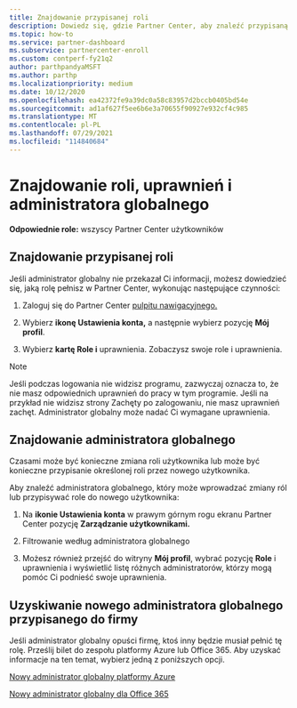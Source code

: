 ```yaml
---
title: Znajdowanie przypisanej roli
description: Dowiedz się, gdzie Partner Center, aby znaleźć przypisaną ci rolę, swoje uprawnienia i administratora globalnego.
ms.topic: how-to
ms.service: partner-dashboard
ms.subservice: partnercenter-enroll
ms.custom: contperf-fy21q2
author: parthpandyaMSFT
ms.author: parthp
ms.localizationpriority: medium
ms.date: 10/12/2020
ms.openlocfilehash: ea42372fe9a39dc0a58c83957d2bccb0405bd54e
ms.sourcegitcommit: ad1af627f5ee6b6e3a70655f90927e932cf4c985
ms.translationtype: MT
ms.contentlocale: pl-PL
ms.lasthandoff: 07/29/2021
ms.locfileid: "114840684"
---
```

# <a name="find-your-role-your-permissions-and-your-global-admin"></a>Znajdowanie roli, uprawnień i administratora globalnego


**Odpowiednie role:** wszyscy Partner Center użytkowników

## <a name="find-the-role-youve-been-assigned"></a>Znajdowanie przypisanej roli

Jeśli administrator globalny nie przekazał Ci informacji, możesz dowiedzieć się, jaką rolę pełnisz w Partner Center, wykonując następujące czynności:

1. Zaloguj się do Partner Center [pulpitu nawigacyjnego.](https://partner.microsoft.com/dashboard/home)

1. Wybierz **ikonę Ustawienia konta,** a następnie wybierz pozycję **Mój profil**.
 
1. Wybierz **kartę Role i** uprawnienia. Zobaczysz swoje role i uprawnienia.
 
>[!Note]
>Jeśli podczas logowania nie widzisz programu, zazwyczaj oznacza to, że nie masz odpowiednich uprawnień do pracy w tym programie. Jeśli na przykład nie widzisz strony Zachęty po zalogowaniu, nie masz uprawnień zachęt. Administrator globalny może nadać Ci wymagane uprawnienia.

## <a name="find-your-global-admin"></a>Znajdowanie administratora globalnego

Czasami może być konieczne zmiana roli użytkownika lub może być konieczne przypisanie określonej roli przez nowego użytkownika.

Aby znaleźć administratora globalnego, który może wprowadzać zmiany ról lub przypisywać role do nowego użytkownika: 

1. Na **ikonie Ustawienia konta** w prawym górnym rogu ekranu Partner Center pozycję **Zarządzanie użytkownikami.**

1. Filtrowanie według administratora globalnego

1. Możesz również przejść do witryny **Mój profil**, wybrać pozycję **Role** i uprawnienia i wyświetlić listę różnych administratorów, którzy mogą pomóc Ci podnieść swoje uprawnienia. 


## <a name="get-a-new-global-admin-assigned-to-your-company"></a>Uzyskiwanie nowego administratora globalnego przypisanego do firmy

Jeśli administrator globalny opuści firmę, ktoś inny będzie musiał pełnić tę rolę. Prześlij bilet do zespołu platformy Azure lub Office 365. Aby uzyskać informacje na ten temat, wybierz jedną z poniższych opcji.

[Nowy administrator globalny platformy Azure](https://support.microsoft.com/help/4505981/what-to-do-if-the-only-admin-for-your-mpn-program-has-left-the-company)

[Nowy administrator globalny dla Office 365](https://admin.microsoft.com/)


